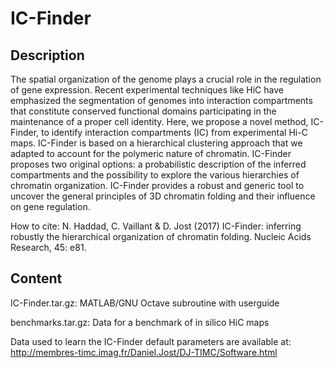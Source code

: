 # IC-Finder
## Description
The spatial organization of the genome plays a crucial role in the regulation of gene expression. Recent experimental techniques like HiC have emphasized the segmentation of genomes into interaction compartments that constitute conserved functional domains participating in the maintenance of a proper cell identity. Here, we propose a novel method, IC-Finder, to identify interaction compartments (IC) from experimental Hi-C maps. IC-Finder is based on a hierarchical clustering approach that we adapted to account for the polymeric nature of chromatin.  IC-Finder proposes two original options: a probabilistic description of the inferred compartments and the possibility to explore the various hierarchies of chromatin organization. IC-Finder provides a robust and generic tool to uncover the general principles of 3D chromatin folding and their influence on gene regulation.

How to cite: N. Haddad, C. Vaillant & D. Jost (2017) IC-Finder: inferring robustly the hierarchical organization of chromatin folding. Nucleic Acids Research, 45: e81.

## Content
IC-Finder.tar.gz: MATLAB/GNU Octave subroutine with userguide

benchmarks.tar.gz: Data for a benchmark of in silico HiC maps

Data used to learn the IC-Finder default parameters are available at: http://membres-timc.imag.fr/Daniel.Jost/DJ-TIMC/Software.html


